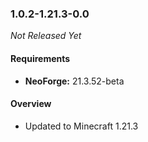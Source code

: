### 1.0.2-1.21.3-0.0

_Not Released Yet_

#### Requirements
- **NeoForge:** 21.3.52-beta

#### Overview

- Updated to Minecraft 1.21.3